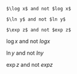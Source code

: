 ```
$\log x$ and not $log x$

$\ln y$ and not $ln y$

$\exp z$ and not $exp z$
```

$\log x$ and not $log x$

$\ln y$ and not $ln y$

$\exp z$ and not $exp z$